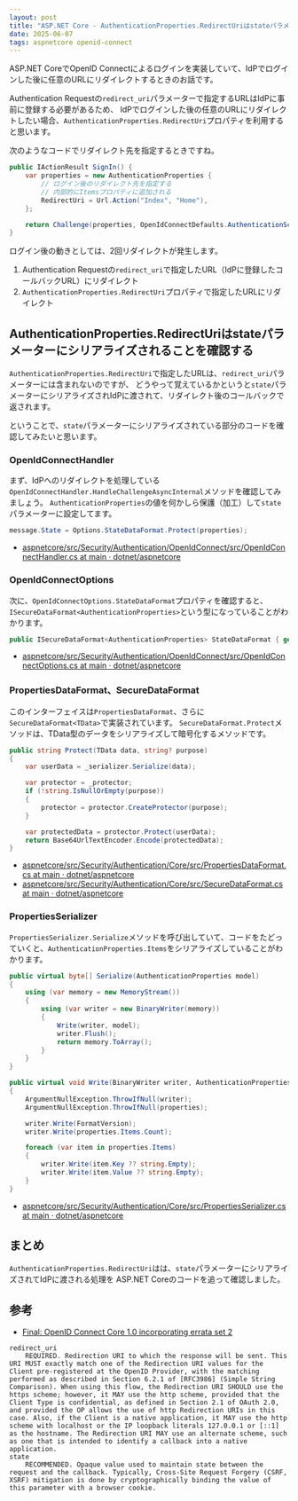 ```yaml
---
layout: post
title: "ASP.NET Core - AuthenticationProperties.RedirectUriはstateパラメーターにシリアライズされる"
date: 2025-06-07
tags: aspnetcore openid-connect
---
```


ASP.NET CoreでOpenID Connectによるログインを実装していて、IdPでログインした後に任意のURLにリダイレクトするときのお話です。

Authentication Requestの`redirect_uri`パラメーターで指定するURLはIdPに事前に登録する必要があるため、
IdPでログインした後の任意のURLにリダイレクトしたい場合、`AuthenticationProperties.RedirectUri`プロパティを利用すると思います。

次のようなコードでリダイレクト先を指定するときですね。

```cs
public IActionResult SignIn() {
    var properties = new AuthenticationProperties {
        // ログイン後のリダイレクト先を指定する
        // 内部的にItemsプロパティに追加される
        RedirectUri = Url.Action("Index", "Home"),
    };

    return Challenge(properties, OpenIdConnectDefaults.AuthenticationScheme);
}
```

ログイン後の動きとしては、2回リダイレクトが発生します。
1. Authentication Requestの`redirect_uri`で指定したURL（IdPに登録したコールバックURL）にリダイレクト
2. `AuthenticationProperties.RedirectUri`プロパティで指定したURLにリダイレクト

## AuthenticationProperties.RedirectUriはstateパラメーターにシリアライズされることを確認する

`AuthenticationProperties.RedirectUri`で指定したURLは、`redirect_uri`パラメーターには含まれないのですが、
どうやって覚えているかというと`state`パラメーターにシリアライズされIdPに渡されて、リダイレクト後のコールバックで返されます。

ということで、`state`パラメーターにシリアライズされている部分のコードを確認してみたいと思います。

### OpenIdConnectHandler

まず、IdPへのリダイレクトを処理している`OpenIdConnectHandler.HandleChallengeAsyncInternal`メソッドを確認してみましょう。
`AuthenticationProperties`の値を何かしら保護（加工）して`state`パラメーターに設定してます。

```cs
message.State = Options.StateDataFormat.Protect(properties);
```

- [aspnetcore/src/Security/Authentication/OpenIdConnect/src/OpenIdConnectHandler.cs at main · dotnet/aspnetcore](https://github.com/dotnet/aspnetcore/blob/main/src/Security/Authentication/OpenIdConnect/src/OpenIdConnectHandler.cs#L480)

### OpenIdConnectOptions

次に、`OpenIdConnectOptions.StateDataFormat`プロパティを確認すると、`ISecureDataFormat<AuthenticationProperties>`という型になっていることがわかります。

```cs
public ISecureDataFormat<AuthenticationProperties> StateDataFormat { get; set; } = default!;
```

- [aspnetcore/src/Security/Authentication/OpenIdConnect/src/OpenIdConnectOptions.cs at main · dotnet/aspnetcore](https://github.com/dotnet/aspnetcore/blob/main/src/Security/Authentication/OpenIdConnect/src/OpenIdConnectOptions.cs#L263)

### PropertiesDataFormat、SecureDataFormat

このインターフェイスは`PropertiesDataFormat`、さらに`SecureDataFormat<TData>`で実装されています。
`SecureDataFormat.Protect`メソッドは、TData型のデータをシリアライズして暗号化するメソッドです。

```cs
public string Protect(TData data, string? purpose)
{
    var userData = _serializer.Serialize(data);

    var protector = _protector;
    if (!string.IsNullOrEmpty(purpose))
    {
        protector = protector.CreateProtector(purpose);
    }

    var protectedData = protector.Protect(userData);
    return Base64UrlTextEncoder.Encode(protectedData);
}
```

- [aspnetcore/src/Security/Authentication/Core/src/PropertiesDataFormat.cs at main · dotnet/aspnetcore](https://github.com/dotnet/aspnetcore/blob/main/src/Security/Authentication/Core/src/PropertiesDataFormat.cs)
- [aspnetcore/src/Security/Authentication/Core/src/SecureDataFormat.cs at main · dotnet/aspnetcore](https://github.com/dotnet/aspnetcore/blob/main/src/Security/Authentication/Core/src/SecureDataFormat.cs#L35-L47)

### PropertiesSerializer

`PropertiesSerializer.Serialize`メソッドを呼び出していて、コードをたどっていくと、`AuthenticationProperties.Items`をシリアライズしていることがわかります。

```cs
public virtual byte[] Serialize(AuthenticationProperties model)
{
    using (var memory = new MemoryStream())
    {
        using (var writer = new BinaryWriter(memory))
        {
            Write(writer, model);
            writer.Flush();
            return memory.ToArray();
        }
    }
}

public virtual void Write(BinaryWriter writer, AuthenticationProperties properties)
{
    ArgumentNullException.ThrowIfNull(writer);
    ArgumentNullException.ThrowIfNull(properties);

    writer.Write(FormatVersion);
    writer.Write(properties.Items.Count);

    foreach (var item in properties.Items)
    {
        writer.Write(item.Key ?? string.Empty);
        writer.Write(item.Value ?? string.Empty);
    }
}
```

- [aspnetcore/src/Security/Authentication/Core/src/PropertiesSerializer.cs at main · dotnet/aspnetcore](https://github.com/dotnet/aspnetcore/blob/main/src/Security/Authentication/Core/src/PropertiesSerializer.cs#L33-L58)

## まとめ

`AuthenticationProperties.RedirectUri`はは、`state`パラメーターにシリアライズされてIdPに渡される処理を
ASP.NET Coreのコードを追って確認しました。

## 参考
- [Final: OpenID Connect Core 1.0 incorporating errata set 2](https://openid.net/specs/openid-connect-core-1_0.html#AuthRequest)
```
redirect_uri
    REQUIRED. Redirection URI to which the response will be sent. This URI MUST exactly match one of the Redirection URI values for the Client pre-registered at the OpenID Provider, with the matching performed as described in Section 6.2.1 of [RFC3986] (Simple String Comparison). When using this flow, the Redirection URI SHOULD use the https scheme; however, it MAY use the http scheme, provided that the Client Type is confidential, as defined in Section 2.1 of OAuth 2.0, and provided the OP allows the use of http Redirection URIs in this case. Also, if the Client is a native application, it MAY use the http scheme with localhost or the IP loopback literals 127.0.0.1 or [::1] as the hostname. The Redirection URI MAY use an alternate scheme, such as one that is intended to identify a callback into a native application. 
state
    RECOMMENDED. Opaque value used to maintain state between the request and the callback. Typically, Cross-Site Request Forgery (CSRF, XSRF) mitigation is done by cryptographically binding the value of this parameter with a browser cookie. 
```